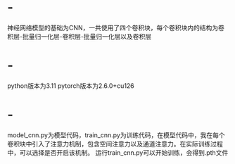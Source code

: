 # -
神经网络模型的基础为CNN，一共使用了四个卷积块，每个卷积块内的结构为卷积层-批量归一化层-卷积层-批量归一化层以及卷积层
# -
python版本为3.11 
pytorch版本为2.6.0+cu126
# -
model_cnn.py为模型代码，train_cnn.py为训练代码，在模型代码中，我在每个卷积块中引入了注意力机制，包含空间注意力以及通道注意力。在实际训练过程中，可以选择是否开启该机制。
运行train_cnn.py可以开始训练，会得到.pth文件
